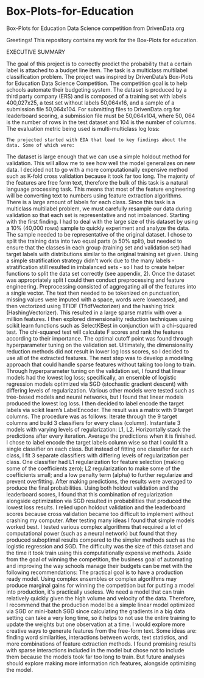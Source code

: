 # Box-Plots-for-Education
Box-Plots for Education Data Science competition from DrivenData.org


Greetings! This repository contains my work for the Box-Plots for education. 


EXECUTIVE SUMMARY

The goal of this project is to correctly predict the probability that a certain label is attached to a budget line item. The task is a multiclass multilabel classification problem. The project was inspired by DrivenData’s Box-Plots for Education Data Science Competition. The competition goal is to help schools automate their budgeting system. The dataset is produced by a third party company (ERS) and is composed of a training set with labels 400,027x25, a test set without labels 50,064x16, and a sample of a submission file 50,064x104. For submitting files to DrivenData.org for leaderboard scoring, a submission file must be 50,064x104, where 50, 064 is the number of rows in the test dataset and 104 is the number of columns. The evaluation metric being used is multi-multiclass log loss:

	The projected started with EDA that lead to key findings about the data. Some of which were: 
The dataset is large enough that we can use a simple holdout method for validation. This will allow me to see how well the model generalizes on new data. I decided not to go with a more computationally expensive method such as K-fold cross validation because it took far too long. 
The majority of the features are free form text, therefore the bulk of this task is a natural language processing task. This means that most of the feature engineering will be converting text to numbers using feature extraction algorithms. 
There is a large amount of labels for each class. Since this task is a multiclass multilabel problem, we must carefully resample our data during validation so that each set is representative and not imbalanced. 
	Starting with the first finding. I had to deal with the large size of this dataset by using a 10% (40,000 rows) sample to quickly experiment and analyze the data. The sample needed to be representative of the original dataset. I chose to split the training data into two equal parts (a 50% split), but needed to ensure that the classes in each group (training set and validation set) had target labels with distributions similar to the original training set given. Using a simple stratification strategy didn't work due to the many labels - stratification still resulted in imbalanced sets - so I had to create helper functions to split the data set correctly (see appendix, 2). Once the dataset was appropriately split I could then conduct preprocessing and feature engineering. 
Preprocessing consisted of aggregating all of the features into a single vector. The text then needed to be tokenized on punctuation, missing values were imputed with a space, words were lowercased, and then vectorized using TFIDF (TfidfVectorizer) and the hashing trick (HashingVectorizer). This resulted in a large sparse matrix with over a million features.
I then explored dimensionality reduction techniques using scikit learn functions such as SelectKBest in conjunction with a chi-squared test. The chi-squared test will calculate F scores and rank the features according to their importance. The optimal cutoff point was found through hyperparameter tuning on the validation set. Ultimately, the dimensionality reduction methods did not result in lower log loss scores, so I decided to use all of the extracted features.
The next step was to develop a modeling approach that could handle sparse features without taking too long to train. Through hyperparameter tuning on the validation set, I found that linear models had the lowest log loss; specifically, an ensemble of logistic regression models optimized via SGD (stochastic gradient descent) with differing levels of regularization. Various other models were tested such as tree-based models and neural networks, but I found that linear models produced the lowest log loss.
I then decided to label encode the target labels via scikit learn’s LabelEncoder. The result was a matrix with 9 target columns. The procedure was as follows:
Iterate through the 9 target columns and build 3 classifiers for every class (column). 
Instantiate 3 models with varying levels of regularization: L1, L2.
Horizontally stack the predictions after every iteration.
Average the predictions when it is finished.
	I chose to label encode the target labels column wise so that I could fit a single classifier on each class. But instead of fitting one classifier for each class, I fit 3 separate classifiers with differing levels of regularization per class. One classifier had L1 regularization for feature selection (making some of the coefficients zero); L2 regularization to make some of the coefficients small; and a low penalty term (alpha) to further regularize and prevent overfitting. After making predictions, the results were averaged to produce the final probabilities. Using both holdout validation and the leaderboard scores, I found that this combination of regularization alongside optimization via SGD resulted in probabilities that produced the lowest loss results. I relied upon holdout validation and the leaderboard scores because cross validation became too difficult to implement without crashing my computer. 
	After testing many ideas I found that simple models worked best. I tested various complex algorithms that required a lot of computational power (such as a neural network) but found that they produced suboptimal results compared to the simpler methods such as the logistic regression and SGD. The difficulty was the size of this dataset and the time it took train using this computationally expensive methods. Aside from the goal of winning the competition, the business goal of automating and improving the way schools manage their budgets can be met with the following recommendations:
The practical goal is to have a production ready model. Using complex ensembles or complex algorithms may produce marginal gains for winning the competition but for putting a model into production, it's practically useless. We need a model that can train relatively quickly given the high volume and velocity of the data. Therefore, I recommend that the production model be a simple linear model optimized via SGD or mini-batch SGD since calculating the gradients in a big data setting can take a very long time, so it helps to not use the entire training to update the weights but one observation at a time. 
I would explore more creative ways to generate features from the free-form text. Some ideas are: finding word similarities, interactions between words, text statistics, and more combinations of feature extraction methods. I found promising results with sparse interactions included in the model but chose not to include them because the models took far too long to train. But future analyses should explore making more information rich features, alongside optimizing the model.
